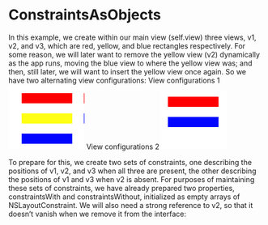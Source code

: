 # ConstraintsAsObjects
In this example, we create within our main view (self.view) three views, v1, v2, and v3, which are red, yellow, and blue rectangles respectively. For some reason, we will later want to remove the yellow view (v2) dynamically as the app runs, moving the blue view to where the yellow view was; and then, still later, we will want to insert the yellow view once again. So we have two alternating view configurations:
View configurations 1  
![Configuration1](https://github.com/Lilyeka/ConstraintsAsObjects/blob/master/ConstraintsAsObjects/views%26constraints%201.png "Configuration1")
View configurations 2
![Configuration2](https://github.com/Lilyeka/ConstraintsAsObjects/blob/master/ConstraintsAsObjects/views%26constraints%202.png "Configuration2")

To prepare for this, we create two sets of constraints, one describing the positions of v1, v2, and v3 when all three are present, the other describing the positions of v1 and v3 when v2 is absent. For purposes of maintaining these sets of constraints, we have already prepared two properties, constraintsWith and constraintsWithout, initialized as empty arrays of NSLayoutConstraint. We will also need a strong reference to v2, so that it doesn’t vanish when we remove it from the interface:
